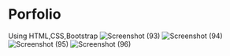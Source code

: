 # Porfolio
Using HTML,CSS,Bootstrap
![Screenshot (93)](https://github.com/wadalkarsaloni/Porfolio/assets/127375584/eedbfbcc-b0cb-4800-9a5b-3bbc1549680a)
![Screenshot (94)](https://github.com/wadalkarsaloni/Porfolio/assets/127375584/f67ebcdb-4bc3-47db-bca6-e5fd469ccf72)
![Screenshot (95)](https://github.com/wadalkarsaloni/Porfolio/assets/127375584/0c721e3b-6156-45a2-b2a2-193123572237)
![Screenshot (96)](https://github.com/wadalkarsaloni/Porfolio/assets/127375584/b7018fda-fc4d-4b9e-8ef3-cec6a4cbefea)

